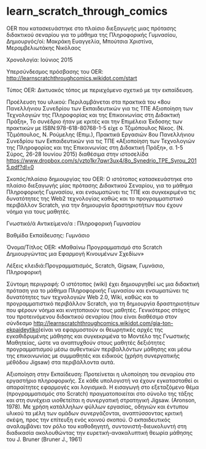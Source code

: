 # learn_scratch_through_comics
OER που κατασκευάστηκε στο πλαίσιο διεξαγωγής  μιας πρότασης διδακτικού σεναρίου για το μάθημα της Πληροφορικής Γυμνασίου,
Δημιουργός/οί:  Μακράκη Ευαγγελία, Μπούτσια Χριστίνα, Μεραμβελιωτάκης Νικόλαος

Χρονολογία: Ιούνιος 2015

Υπερσύνδεσμος πρόσβασης του OER: http://learnscratchthroughcomics.wikidot.com/start 

Τύπος OER: Δικτυακός τόπος με περιεχόμενο σχετικό με την εκπαίδευση.  

Προέλευση του υλικού: Περιλαμβάνεται στα πρακτικά του «8ου Πανελλήνιου Συνεδρίου των Εκπαιδευτικών για τις ΤΠΕ Αξιοποίηση των Τεχνολογιών της Πληροφορίας και της Επικοινωνίας στη Διδακτική Πράξη», Το συνέδριο ήταν με κριτές και την Επιμέλεια Έκδοσης των πρακτικών με ISBN:978-618-80768-1-5 είχε ο Τζιμόπουλος Νίκος. 
(Ν. Τζιμόπουλος, Ν. Ρούμελης (Επιμ.), Πρακτικά Εργασιών 8ου Πανελλήνιου Συνεδρίου των Εκπαιδευτικών για τις ΤΠΕ «Αξιοποίηση των Τεχνολογιών της Πληροφορίας και της Επικοινωνίας στη Διδακτική Πράξη», σ. 1-5 Σύρος, 26-28 Ιουνίου 2015) διαθέσιμα στην ιστοσελίδα https://www.dropbox.com/s/vzto1kr7qwr3ux4/8o_Synedrio_TPE_Syrou_2015.pdf?dl=0 

Σκοπός/πλαίσιο δημιουργίας του OER: Ο ιστότοπος κατασκευάστηκε στο πλαίσιο διεξαγωγής μίας πρότασης Διδακτικού Σεναρίου, για το μάθημα Πληροφορικής Γυμνασίου, και ενσωματώνει τις ΤΠΕ και συγκεκριμένα τις δυνατότητες της Web2 τεχνολογίας καθώς και το προγραμματιστικό περιβάλλον Scratch, για την δημιουργία δραστηριοτήτων που έχουν νόημα για τους μαθητές.

Γνωστικό/ά Αντικείμενο/α : Πληροφορική Γυμνασίου

Βαθμίδα Εκπαίδευσης: Γυμνάσιο

Όνομα/Τίτλος OER: «Μαθαίνω Προγραμματισμό στο Scratch Δημιουργώντας μια Εφαρμογή Κινουμένων Σχεδίων»

Λέξεις κλειδιά:Προγραμματισμός, Scratch, Gigsaw, Γυμνάσιο, Πληροφορική

Σύντομη περιγραφή:
Ο ιστότοπος (wiki) έχει δημιουργηθεί ως μια διδακτική πρόταση για το μάθημα Πληροφορικής Γυμνασίου και ενσωματώνει τις δυνατότητες των τεχνολογιών Web 2.0, Wiki, καθώς και το προγραμματιστικό περιβάλλον Scratch, για τη δημιουργία δραστηριοτήτων που φέρουν νόημα και κινητοποιούν τους μαθητές. Γενικότερος στόχος του προτεινόμενου διδακτικού σεναρίου (που είναι διαθέσιμο στον σύνδεσμο http://learnscratchthroughcomics.wikidot.com/gia-ton-ekpaideytiko)είναι να εφαρμοστούν οι θεωρητικές αρχές της εγκαθιδρυμένης μάθησης και συγκεκριμένα το Μοντέλο της Γνωστικής Μαθητείας, ώστε να αναπτυχθούν στους μαθητές δεξιότητες προγραμματισμού μέσω αυθεντικών περιβαλλόντων μάθησης και μέσω της επικοινωνίας με συμμαθητές και ειδικούς (χρήση συνεργατικής μέθόδου Jigsaw) στα περιβάλλοντα αυτά. 

Αξιοποίηση στην Εκπαίδευση: 
Προτείνεται η υλοποίηση του σεναρίου στο εργαστήριο πληροφορικής. Σε κάθε υπολογιστή να έχουν εγκατασταθεί οι απαραίτητες εφαρμογές και λογισμικά. Η εισαγωγή στο εξεταζόμενο θέμα (προγραμματισμός στο Scratch) πραγματοποιείται στο σύνολο της τάξης και στη συνέχεια υιοθετείται η συνεργατική στρατηγική Jigsaw. (Aronson, 1978). Με  χρήση κατάλληλων φύλλων εργασίας, οδηγιών και έντυπου υλικού τα μέλη των ομάδων συνεργάζονται, αναπτύσσοντας κριτική σκέψη, προς την επίτευξη ενός κοινού σκοπού. Ο εκπαιδευτικός αναλαμβάνει τον ρόλο του καθοδηγητή, συντονιστή-διευκολυντή στη διαδικασία ακολουθώντας την ευρετική-ανακαλυπτική θεωρία μάθησης του J. Bruner (Βruner J., 1961)
